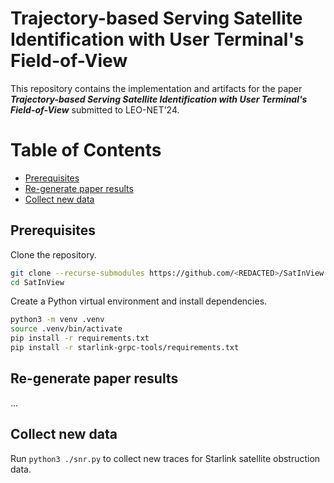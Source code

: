 # Trajectory-based Serving Satellite Identification with User Terminal's Field-of-View

This repository contains the implementation and artifacts for the paper ***Trajectory-based Serving Satellite Identification with User Terminal's Field-of-View*** submitted to LEO-NET'24.

Table of Contents
=================

* [Prerequisites](#prerequisites)
* [Re-generate paper results](#re-generate-paper-results)
* [Collect new data](#collect-new-data)

## Prerequisites

Clone the repository.

```bash
git clone --recurse-submodules https://github.com/<REDACTED>/SatInView.git
cd SatInView
```

Create a Python virtual environment and install dependencies.

```bash
python3 -m venv .venv
source .venv/bin/activate
pip install -r requirements.txt
pip install -r starlink-grpc-tools/requirements.txt
```

## Re-generate paper results

...

## Collect new data

Run `python3 ./snr.py` to collect new traces for Starlink satellite obstruction data.
